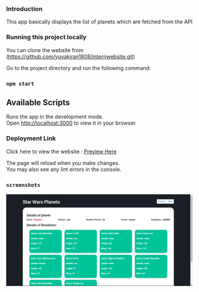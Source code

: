 ### Introduction
This app basically displays the list of planets which are fetched from the API


### Running this project locally
You can clone the website from (https://github.com/yuvakiran1808/internwebsite.git)

Go to the project directory and run the following command:

### `npm start`

## Available Scripts
Runs the app in the development mode.\
Open [http://localhost:3000](http://localhost:3000) to view it in your browser.

### Deployment Link
Click here to view the website : [Preview Here](https://aquerawebsite.netlify.app/)

The page will reload when you make changes.\
You may also see any lint errors in the console.

### `screenshots`
![Home](https://raw.githubusercontent.com/yuvakiran1808/internwebsite/main/src/screenshots/Screenshot%20(121).png)

